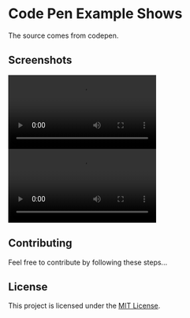 # Code Pen Example Shows

The source comes from codepen.

## Screenshots
![Screenshot For fireshadow](./shows/fireshadow.mp4)
![Screenshot For drawing](./shows/drawanimation.mp4)

## Contributing
Feel free to contribute by following these steps...

## License
This project is licensed under the [MIT License](LICENSE).